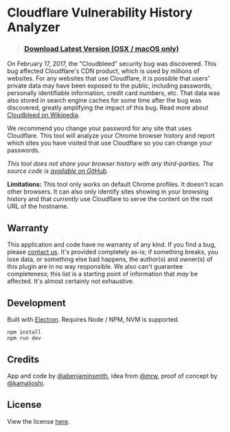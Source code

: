 # Cloudflare Vulnerability History Analyzer

> ### [Download Latest Version (OSX / macOS only)](https://github.com/vector/cloudbleed-history-analyzer/releases/download/v1.0.0/CloudflareHistoryAnalyzer.app.zip)

On February 17, 2017, the "Cloudbleed" security bug was discovered. This bug affected Cloudflare's CDN product, which is used by millions of websites. For any websites that use Cloudflare, it is possible that users' private data may have been exposed to the public, including passwords, personally identifiable information, credit card numbers, etc. That data was also stored in search engine caches for some time after the bug was discovered, greatly amplifying the impact of this bug. Read more about [Cloudbleed on Wikipedia](https://en.wikipedia.org/wiki/Cloudbleed).

We recommend you change your password for any site that uses Cloudflare. This tool will analyze your Chrome browser history and report which sites you have visited that use Cloudflare so you can change your passwords.

_This tool does not share your browser history with any third-parties. The source code is [available on GitHub](https://github.com/vector/cloudbleed-history-analyzer)._

**Limitations:** This tool only works on default Chrome profiles. It doesn't scan other browsers. It can also only identify sites showing in your browsing history and that _currently_ use Cloudflare to serve the content on the root URL of the hostname.

## Warranty 

This application and code have no warranty of any kind. If you find a bug, please [contact us](mailto:ben@vectormediagroup.com). It's provided completely as-is; if something breaks, you lose data, or something else bad happens, the author(s) and owner(s) of this plugin are in no way responsible. We also can't guarantee completeness; this list is a starting point of information that _may_ be affected. It's almost certainly not exhaustive.

## Development

Built with [Electron](https://electron.atom.io/). Requires Node / NPM, NVM is supported.

```
npm install
npm run dev
```

## Credits

App and code by [@abenjaminsmith](https://twitter.com/abenjaminsmith), idea from [@mrw](https://twitter.com/mrw), proof of concept by [@kamaljoshi](https://gist.github.com/kamaljoshi/2cce5f6d35cd28de8f6dbb27d586f064).
## License

View the license [here](LICENSE.md).
